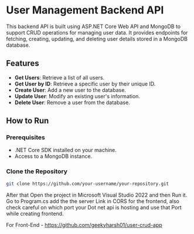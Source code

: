 # User Management Backend API

This backend API is built using ASP.NET Core Web API and MongoDB to support CRUD operations for managing user data. It provides endpoints for fetching, creating, updating, and deleting user details stored in a MongoDB database.

## Features

- **Get Users**: Retrieve a list of all users.
- **Get User by ID**: Retrieve a specific user by their unique ID.
- **Create User**: Add a new user to the database.
- **Update User**: Modify an existing user's information.
- **Delete User**: Remove a user from the database.

## How to Run

### Prerequisites

- .NET Core SDK installed on your machine.
- Access to a MongoDB instance.

### Clone the Repository

```bash
git clone https://github.com/your-username/your-repository.git
```

After that Open the project in Microsoft Visual Studio 2022 and then Run it.
Go to Program.cs add the the server Link in CORS for the frontend, also check careful on which port your Dot net api is hosting and use that Port while creating frontend.

For Front-End - https://github.com/geekyharsh01/user-crud-app
